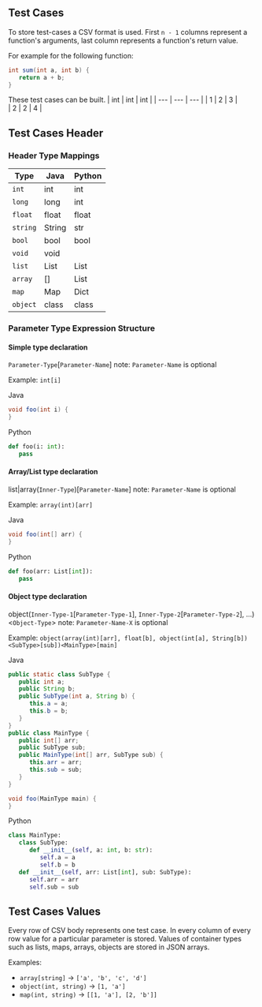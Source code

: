 ## Test Cases
To store test-cases a CSV format is used. First `n - 1` columns represent a function's arguments, last column represents a function's return value.

For example for the following function:
```java
int sum(int a, int b) {
   return a + b;
}
```

These test cases can be built.
| int | int | int |
| --- | --- | --- |
| 1   | 2   | 3   |  
| 2   | 2   | 4   |  

## Test Cases Header

### Header Type Mappings

| Type            | Java   | Python |
| --------------- | ------ | ------ |
| `int`           | int    | int    |
| `long`          | long   | int    |
| `float`         | float  | float  |
| `string`        | String | str    |
| `bool`          | bool   | bool   |
| `void`          | void   |        |
| `list`          | List   | List   |
| `array`         | []     | List   |
| `map`           | Map    | Dict   |
| `object`        | class  | class  |

### Parameter Type Expression Structure

#### Simple type declaration
`Parameter-Type`[`Parameter-Name`]
note: `Parameter-Name` is optional

Example:
`int[i]`

Java
```java
void foo(int i) {
}
```
Python
```python
def foo(i: int):
   pass
```

#### Array/List type declaration
list|array(`Inner-Type`)[`Parameter-Name`]
note: `Parameter-Name` is optional

Example:
`array(int)[arr]`

Java
```java
void foo(int[] arr) {
}
```
Python
```python
def foo(arr: List[int]):
   pass
```

#### Object type declaration
object(`Inner-Type-1`[`Parameter-Type-1`], `Inner-Type-2`[`Parameter-Type-2`], ...)<`Object-Type`>
note: `Parameter-Name-X` is optional

Example:
`object(array(int)[arr], float[b], object(int[a], String[b])<SubType>[sub])<MainType>[main]`

Java
```java
public static class SubType {
   public int a;
   public String b;
   public SubType(int a, String b) {
      this.a = a;
      this.b = b;
   }
}
public class MainType {
   public int[] arr;
   public SubType sub;
   public MainType(int[] arr, SubType sub) {
      this.arr = arr;
      this.sub = sub;
   }
}

void foo(MainType main) {
}
```

Python
```python
class MainType:
   class SubType:
      def __init__(self, a: int, b: str):
         self.a = a
         self.b = b
   def __init__(self, arr: List[int], sub: SubType):
      self.arr = arr
      self.sub = sub
```

## Test Cases Values
Every row of CSV body represents one test case. In every column of every row value for a particular parameter is stored. Values of container types such as lists, maps, arrays, objects are stored in JSON arrays.

Examples:
- `array[string]` -> `['a', 'b', 'c', 'd']`
- `object(int, string)` -> `[1, 'a']`
- `map(int, string)` -> `[[1, 'a'], [2, 'b']]`
